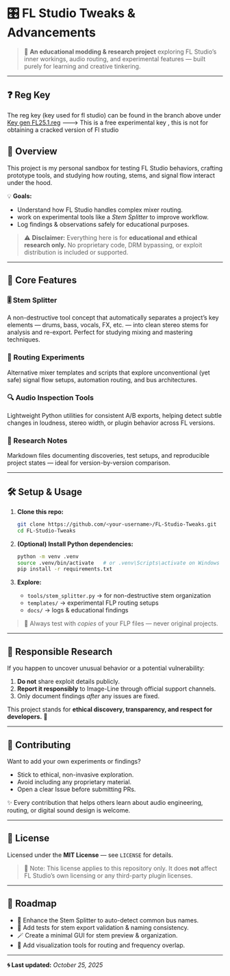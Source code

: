 # 🎛️ FL Studio Tweaks & Advancements

> 🚀 **An educational modding & research project** exploring FL Studio’s inner workings, audio routing, and experimental features — built purely for learning and creative tinkering.

---

## ❓ Reg Key
The reg key (key used for fl studio) can be found in the branch above under [Key gen FL25.1.reg]() ---> This is a free experimental key , this is not for obtaining a cracked version of Fl studio


## 🌟 Overview

This project is my personal sandbox for testing FL Studio behaviors, crafting prototype tools, and studying how routing, stems, and signal flow interact under the hood.

💡 **Goals:**

* Understand how FL Studio handles complex mixer routing.
* work on experimental tools like a *Stem Splitter* to improve workflow.
* Log findings & observations safely for educational purposes.

> ⚠️ **Disclaimer:** Everything here is for **educational and ethical research only.** No proprietary code, DRM bypassing, or exploit distribution is included or supported.

---

## 🧩 Core Features

### 🎚️ Stem Splitter

A non-destructive tool concept that automatically separates a project’s key elements — drums, bass, vocals, FX, etc. — into clean stereo stems for analysis and re-export. Perfect for studying mixing and mastering techniques.

### 🔁 Routing Experiments

Alternative mixer templates and scripts that explore unconventional (yet safe) signal flow setups, automation routing, and bus architectures.

### 🔍 Audio Inspection Tools

Lightweight Python utilities for consistent A/B exports, helping detect subtle changes in loudness, stereo width, or plugin behavior across FL versions.

### 📘 Research Notes

Markdown files documenting discoveries, test setups, and reproducible project states — ideal for version-by-version comparison.

---

## 🛠️ Setup & Usage

1. **Clone this repo:**

   ```bash
   git clone https://github.com/<your-username>/FL-Studio-Tweaks.git
   cd FL-Studio-Tweaks
   ```

2. **(Optional) Install Python dependencies:**

   ```bash
   python -m venv .venv
   source .venv/bin/activate   # or .venv\Scripts\activate on Windows
   pip install -r requirements.txt
   ```

3. **Explore:**

   * `tools/stem_splitter.py` → for non-destructive stem organization
   * `templates/` → experimental FLP routing setups
   * `docs/` → logs & educational findings

> 💾 Always test with *copies* of your FLP files — never original projects.

---

## 🧠 Responsible Research

If you happen to uncover unusual behavior or a potential vulnerability:

1. **Do not** share exploit details publicly.
2. **Report it responsibly** to Image-Line through official support channels.
3. Only document findings *after* any issues are fixed.

This project stands for **ethical discovery, transparency, and respect for developers.** 🫡

---

## 🤝 Contributing

Want to add your own experiments or findings?

* Stick to ethical, non-invasive exploration.
* Avoid including any proprietary material.
* Open a clear Issue before submitting PRs.

✨ Every contribution that helps others learn about audio engineering, routing, or digital sound design is welcome.

---

## 📜 License

Licensed under the **MIT License** — see `LICENSE` for details.

> 🧩 Note: This license applies to this repository only. It does **not** affect FL Studio’s own licensing or any third-party plugin licenses.

---

## 🚧 Roadmap

* 🔧 Enhance the Stem Splitter to auto-detect common bus names.
* 🧪 Add tests for stem export validation & naming consistency.
* 🪄 Create a minimal GUI for stem preview & organization.
* 🎨 Add visualization tools for routing and frequency overlap.

---

**🌀 Last updated:** *October 25, 2025*
